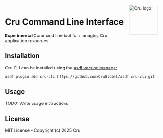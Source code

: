 <img src="https://avatars.githubusercontent.com/u/1785912?s=96&v=4" alt="Cru logo" title="Cru" align="right" height="96" width="96"/>

# Cru Command Line Interface
**Experimental** Command line tool for managing Cru application resources.

## Installation
Cru CLI can be installed using the [asdf version manager].
```bash
asdf plugin add cru-cli https://github.com/CruGlobal/asdf-cru-cli.git
```

## Usage
TODO: Write usage instructions

## License
MIT License - Copyright (c) 2025 Cru.

[asdf version manager]: https://asdf-vm.com/
[Contributing Guide]: CONTRIBUTING.md
